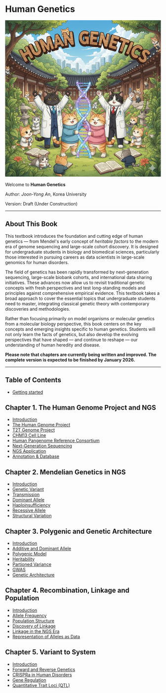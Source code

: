 # Human Genetics

![Front Cover](assets/front-cover.png)

Welcome to **Human Genetics**

Author: *Joon-Yong An*, Korea University  

Version: Draft (Under Construction)

---

## About This Book

This textbook introduces the foundation and cutting edge of human genetics — from Mendel's early concept of *heritable factors* to the modern era of genome sequencing and large-scale cohort discovery. It is designed for undergraduate students in biology and biomedical sciences, particularly those interested in pursuing careers as data scientists in large-scale genomics for human disorders.

The field of genetics has been rapidly transformed by next-generation sequencing, large-scale biobank cohorts, and international data sharing initiatives. These advances now allow us to revisit traditional genetic concepts with fresh perspectives and test long-standing models and principles against comprehensive empirical evidence. This textbook takes a broad approach to cover the essential topics that undergraduate students need to master, integrating classical genetic theory with contemporary discoveries and methodologies.

Rather than focusing primarily on model organisms or molecular genetics from a molecular biology perspective, this book centers on the key concepts and emerging insights specific to human genetics. Students will not only learn the facts of genetics, but also develop the evolving perspectives that have shaped — and continue to reshape — our understanding of human heredity and disease.

**Please note that chapters are currently being written and improved. The complete version is expected to be finished by January 2026.**

---

## Table of Contents

* [Getting started](getting-started.md)

## Chapter 1. The Human Genome Project and NGS
* [Introduction](chapter1/introduction.md)
* [The Human Genome Project](chapter1/human-genome-project.md)
* [T2T Genome Project](chapter1/t2tgenome.md)
* [CHM13 Cell Line](chapter1/chm13.md)
* [Human Pangenome Reference Consortium](chapter1/pangenome.md)
* [Next-Generation Sequencing](chapter1/ngs.md)
* [NGS Application](chapter1/ngs-application.md)
* [Annotation & Database](chapter1/annotation-database.md)

## Chapter 2. Mendelian Genetics in NGS
* [Introduction](chapter2/introduction.md)
* [Genetic Variant](chapter2/genetic-variant.md)
* [Transmission](chapter2/transmission.md)
* [Dominant Allele](chapter2/dominant-allele.md)
* [Haploinsufficiency](chapter2/haploinsufficiency.md)
* [Recessive Allele](chapter2/recessive-allele.md)
* [Structural Variation](chapter2/sv.md)

## Chapter 3. Polygenic and Genetic Architecture
* [Introduction](chapter3/introduction.md)
* [Additive and Dominant Allele](chapter3/additive.md)
* [Polygenic Model](chapter3/polygenic.md)
* [Heritability](chapter3/heritability.md)
* [Partioned Variance](chapter3/partioned-variance.md)
* [GWAS](chapter3/gwas.md)
* [Genetic Architecture](chapter3/genetic-architecture.md)

## Chapter 4. Recombination, Linkage and Population
* [Introduction](chapter4/introduction.md)
* [Allele Frequency](chapter4/allele-freq.md)
* [Population Structure](chapter4/pop-struct.md)
* [Discovery of Linkage](chapter4/linkage-Morgan.md)
* [Linkage in the NGS Era](chapter4/linkage-NGS.md)
* [Representation of Alleles as Data](chapter4/vcf.md)

## Chapter 5. Variant to System
* [Introduction](chapter5/introduction.md)
* [Forward and Reverse Genetics](chapter5/forward-reverse-genetics.md)
* [CRISPRa in Human Disorders](chapter5/crispra-scn2a.md)
* [Gene Regulation](chapter5/gene-regulation.md)
* [Quantitative Trait Loci (QTL)](chapter5/qtl.md)
